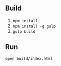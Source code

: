 ## Build

1. `npm install`
2. `npm install -g gulp`
3. `gulp build`

## Run

`open build/index.html`
